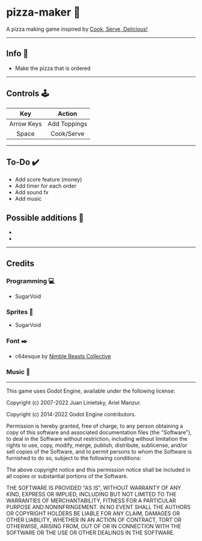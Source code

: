 # pizza-maker :pizza:

A pizza making game inspired by [Cook, Serve, Delicious!](https://store.steampowered.com/app/247020/Cook_Serve_Delicious/)


<hr>

## Info :dart:
- Make the pizza that is ordered
<hr>

## Controls :joystick: 

|Key|Action|
|:---:|:---:|
|Arrow Keys|Add Toppings|
|Space|Cook/Serve|


<hr>

## To-Do :heavy_check_mark:
- Add score feature (money)
- Add timer for each order
- Add sound fx
- Add music


## Possible additions :thought_balloon:
- 
- 

<hr>

## Credits
### Programming :computer: 
- SugarVoid
### Sprites :art:
- SugarVoid
### Font :black_nib:
- c64esque by [Nimble Beasts Collective](https://nimblebeastscollective.itch.io/nb-pixel-font-bundle-2)
### Music :musical_keyboard:


<hr>

This game uses Godot Engine, available under the following license:

Copyright (c) 2007-2022 Juan Linietsky, Ariel Manzur. 

Copyright (c) 2014-2022 Godot Engine contributors.

Permission is hereby granted, free of charge, to any person obtaining a copy of this software and associated documentation files (the "Software"), to deal in the Software without restriction, including without limitation the rights to use, copy, modify, merge, publish, distribute, sublicense, and/or sell copies of the Software, and to permit persons to whom the Software is furnished to do so, subject to the following conditions:

The above copyright notice and this permission notice shall be included in all copies or substantial portions of the Software.

THE SOFTWARE IS PROVIDED "AS IS", WITHOUT WARRANTY OF ANY KIND, EXPRESS OR IMPLIED, INCLUDING BUT NOT LIMITED TO THE WARRANTIES OF MERCHANTABILITY, FITNESS FOR A PARTICULAR PURPOSE AND NONINFRINGEMENT. IN NO EVENT SHALL THE AUTHORS OR COPYRIGHT HOLDERS BE LIABLE FOR ANY CLAIM, DAMAGES OR OTHER LIABILITY, WHETHER IN AN ACTION OF CONTRACT, TORT OR OTHERWISE, ARISING FROM, OUT OF OR IN CONNECTION WITH THE SOFTWARE OR THE USE OR OTHER DEALINGS IN THE SOFTWARE.

